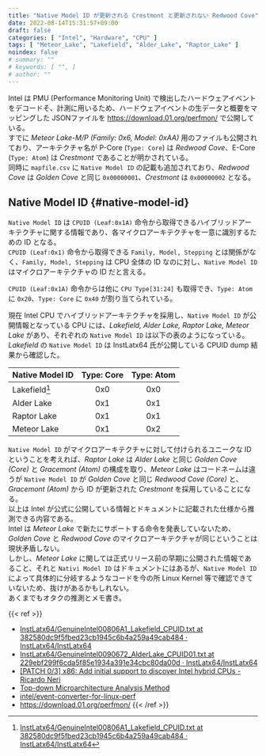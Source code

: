 ```yaml
---
title: "Native Model ID が更新される Crestmont と更新されない Redwood Cove"
date: 2022-08-14T15:31:57+09:00
draft: false
categories: [ "Intel", "Hardware", "CPU" ]
tags: [ "Meteor_Lake", "Lakefield", "Alder_Lake", "Raptor_Lake" ]
noindex: false
# summary: ""
# keywords: [ "", ]
# author: ""
---
```


Intel は PMU (Performance Monitoring Unit) で検出したハードウェアイベントをデコードそ、計測に用いるため、ハードウェアイベントの生データと概要をマッピングした JSONファイルを <https://download.01.org/perfmon/> で公開している。  
すでに *Meteor Lake-M/P (Family: 0x6, Model: 0xAA)* 用のファイルも公開されており、アーキテクチャ名が P-Core (`Type: Core`) は *Redwood Cove*、E-Core (`Type: Atom`) は *Crestmont* であることが明かされている。  
同時に `mapfile.csv` に `Native Model ID` の記載も追加されており、*Redwood Cove* は *Golden Cove* と同じ `0x00000001`、*Crestmont* は `0x00000002` となる。  

## Native Model ID {#native-model-id}
`Native Model ID` は `CPUID (Leaf:0x1A)` 命令から取得できるハイブリッドアーキテクチャに関する情報であり、各マイクロアーキテクチャを一意に識別するための ID となる。  
`CPUID (Leaf:0x1)` 命令から取得できる `Family, Model, Stepping` とは関係がなく、`Family, Model, Stepping` は CPU 全体の ID なのに対し、`Native Model ID` はマイクロアーキテクチャの ID だと言える。  

`CPUID (Leaf:0x1A)` 命令からは他に `CPU Type[31:24]` も取得でき、`Type: Atom` に `0x20`、`Type: Core` に `0x40` が割り当てられている。  

現在 Intel CPU でハイブリッドアーキテクチャを採用し、`Native Model ID` が公開情報となっている CPU には、*Lakefield, Alder Lake, Raptor Lake, Meteor Lake* があり、それぞれの `Native Model ID` は以下の表のようになっている。  
*Lakefield* の `Native Model ID` は InstLatx64 氏が公開している CPUID dump 結果から確認した。  

| Native Model ID | Type: Core | Type: Atom |
| :--             | :--:       | :--:       |
| Lakefield[^lkf] | 0x0        | 0x0        |
| Alder Lake      | 0x1        | 0x1        |
| Raptor Lake     | 0x1        | 0x1        |
| Meteor Lake     | 0x1        | 0x2        |

`Native Model ID` がマイクロアーキテクチャに対して付けられるユニークな ID ということを考えれば、*Raptor Lake* は *Alder Lake* と同じ *Golden Cove (Core)* と *Gracemont (Atom)* の構成を取り、*Meteor Lake* はコードネームは違うが `Native Model ID` が *Golden Cove* と同じ *Redwood Cove (Core)* と、*Gracemont (Atom)* から ID が更新された *Crestmont* を採用していることになる。  
以上は Intel が公式に公開している情報とドキュメントに記載された仕様から推測できる内容である。  
Intel は *Meteor Lake* で新たにサポートする命令を発表していないため、*Golden Cove* と *Redwood Cove* のマイクロアーキテクチャが同じということは現状矛盾しない。  
しかし、*Meteor Lake* に関しては正式リリース前の早期に公開された情報であること、それと `Nativi Model ID` はドキュメントにはあるが、`Native Model ID` によって具体的に分岐するようなコードを今の所 Linux Kernel 等で確認できていないため、抜けがあるかもしれない。  
あくまでもオタクの推測とメモ書き。  

[^lkf]: [InstLatx64/GenuineIntel00806A1_Lakefield_CPUID.txt at 382580dc9f5fbed23cb1945c6b4a259a49cab484 · InstLatx64/InstLatx64](https://github.com/InstLatx64/InstLatx64/blob/382580dc9f5fbed23cb1945c6b4a259a49cab484/GenuineIntel/GenuineIntel00806A1_Lakefield_CPUID.txt)

{{< ref >}}
 * [InstLatx64/GenuineIntel00806A1_Lakefield_CPUID.txt at 382580dc9f5fbed23cb1945c6b4a259a49cab484 · InstLatx64/InstLatx64](https://github.com/InstLatx64/InstLatx64/blob/382580dc9f5fbed23cb1945c6b4a259a49cab484/GenuineIntel/GenuineIntel00806A1_Lakefield_CPUID.txt)
 * [InstLatx64/GenuineIntel0090672_AlderLake_CPUID01.txt at 229ebf299f6cda5f85e1934a391e34cbc80da00d · InstLatx64/InstLatx64](https://github.com/InstLatx64/InstLatx64/blob/229ebf299f6cda5f85e1934a391e34cbc80da00d/GenuineIntel/GenuineIntel0090672_AlderLake_CPUID01.txt)
 * [[PATCH 0/3] x86: Add initial support to discover Intel hybrid CPUs - Ricardo Neri](https://lore.kernel.org/lkml/20201002201931.2826-1-ricardo.neri-calderon@linux.intel.com/)
 * [Top-down Microarchitecture Analysis Method](https://www.intel.com/content/www/us/en/develop/documentation/vtune-cookbook/top/methodologies/top-down-microarchitecture-analysis-method.html)
 * [intel/event-converter-for-linux-perf](https://github.com/intel/event-converter-for-linux-perf)
 * <https://download.01.org/perfmon/>
{{< /ref >}}
